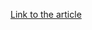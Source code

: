 [Link to the article](https://blog.rootshell.be/2022/01/20/sans-isc-redline-stealer-delivered-through-ftp/)
